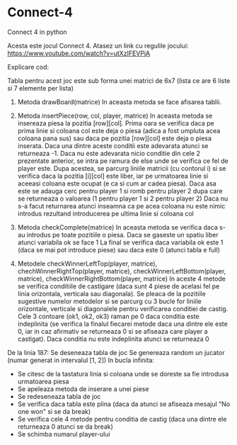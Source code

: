# Connect-4
Connect 4 in python

Acesta este jocul Connect 4. Atasez un link cu regulile jocului: https://www.youtube.com/watch?v=utXzIFEVPjA

Explicare cod:

Tabla pentru acest joc este sub forma unei matrici de 6x7 (lista ce are 6 liste si 7 elemente per lista)

1) Metoda drawBoard(matrice)
In aceasta metoda se face afisarea tablii.

2) Metoda insertPiece(row, col, player, matrice)
In aceasta metoda se insereaza piesa la pozitia [row][col]. 
Prima oara se verifica daca pe prima linie si coloana col este deja o piesa (adica a fost umpluta acea coloana pana sus) sau daca pe pozitia [row][col] este deja o piesa inserata. Daca una dintre aceste conditii este adevarata atunci se returneaza -1.
Daca nu este adevarata nicio conditie din cele 2 prezentate anterior, se intra pe ramura de else unde se verifica ce fel de player este.
Dupa acestea, se parcurg liniile matricii (cu contorul i) si se verifica daca la pozitia [i][col] este liber, iar pe urmatoarea linie si aceeasi coloana este ocupat (e ca si cum ar cadea piesa). Daca asa este se adauga cerc pentru player 1 si romb pentru player 2 dupa care se returneaza o valoarea (1 pentru player 1 si 2 pentru player 2)
Daca nu s-a facut returnarea atunci inseamna ca pe acea coloana nu este nimic introdus rezultand introducerea pe ultima linie si coloana col

3) Metoda checkComplete(matrice)
In aceasta metoda se verifica daca s-au introdus pe toate pozitiile o piesa.
Daca se gaseste un spatiu liber atunci variabila ok se face 1
La final se verifica daca variabila ok este 1 (daca se mai pot introduce piese) sau daca este 0 (atunci tabla e full)

4) Metodele checkWinnerLeftTop(player, matrice), chechWinnerRightTop(player, matrice), checkWinnerLeftBottom(player, matrice), checkWinnerRightBottom(player, matrice)
In aceste 4 metode se verifica conditiile de castigare (daca sunt 4 piese de acelasi fel pe linia orizontala, verticala sau diagonala).
Se pleaca de la pozitiile sugestive numelor metodelor si se parcurg cu 3 bucle for liniile orizontale, verticale si diagonalele pentru verificarea conditiei de castig. Cele 3 contoare (ok1, ok2, ok3) raman pe 0 daca conditia este indeplinita (se verifica la finalul fiecarei metode daca una dintre ele este 0, iar in caz afirmativ se returneaza 0 si se afiseaza care player a castigat). Daca conditia nu este indeplinita atunci se returneaza 0

De la linia 187:
Se deseneaza tabla de joc
Se genereaza random un jucator (numar generat in intervalul [1, 2])
In bucla infinita:
- Se citesc de la tastatura linia si coloana unde se doreste sa fie introdusa urmatoarea piesa
- Se apeleaza metoda de inserare a unei piese
- Se redeseneaza tabla de joc
- Se verifica daca tabla este plina (daca da atunci se afiseaza mesajul "No one won" si se da break)
- Se verifica cele 4 metode pentru conditia de castig (daca una dintre ele returneaza 0 atunci se da break)
- Se schimba numarul player-ului
